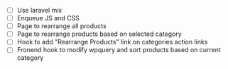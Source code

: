 - [ ] Use laravel mix
- [ ] Enqueue JS and CSS
- [ ] Page to rearrange all products
- [ ] Page to rearrange products based on selected category
- [ ] Hook to add "Rearrange Products" link on categories action links
- [ ] Fronend hook to modify wpquery and sort products based on current category
